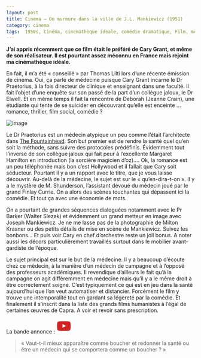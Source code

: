 ```yaml
---
layout: post
title: Cinéma – On murmure dans la ville de J.L. Mankiewicz (1951)
category: cinema
tags:  1950s, Cinéma, cinematheque ideale, comédie dramatique, Film, médecine
---
```


**J’ai appris récemment que ce film était le préféré de Cary Grant, et même de son réalisateur. Il est pourtant assez méconnu en France mais rejoint ma cinémathèque idéale.**

En fait, il m’a été « conseillé » par Thomas Lilti lors d’une récente émission de cinéma. Oui, ça parle de médecine puisque Cary Grant incarne le Dr Praetorius, à la fois directeur de clinique et enseignant dans une faculté. Il fait l’objet d’une enquête sur son passé de la part d’un collègue jaloux, le Dr Elwell. Et en même temps il fait la rencontre de Deborah (Jeanne Crain), une étudiante qui tente de se suicider en découvrant qu’elle est enceinte … romance, thriller, film social, comédie ?

![image](https://filedn.eu/llqi9IBxlYouGRXYG2xlROb/img/2021/murmureville.jpg)

Le Dr Praetorius est un médecin atypique un peu comme l’était l’architecte dans [The Fountainhead](https://www.cheziceman.fr/2017/lerebelle/). Son but premier est de rendre la santé quel qu’en soit la méthode, sans suivre des protocoles prédéfinis. Évidemment tout l’inverse de son collègue jaloux qui fait peur à l’excellente Margaret Hamilton en introduction (la sorcière magicien d’oz)…. Ok, la romance est un peu téléphonée mais bon c’est Hollywood et il fallait que Cary soit séducteur. Pourtant il y a un rapport avec le titre, que je vous laisse découvrir. Au-delà de la médecine, le sujet est sur le « qu’en-dira-t-on ». Il y a le mystère de M. Shunderson, l’assistant dévoué du médecin joué par le grand Finlay Currie. On a alors des scènes touchantes qui dépassent ici la comédie. Et tout ça avec une économie de mots.

On a pourtant de grandes séquences dialoguées notamment avec le Pr Barker (Walter Slezak) et évidemment un grand metteur en image avec Joseph Mankiewicz. Je ne me lasse pas de la photographie de Milton Krasner ou des petits détails de mise en scène de Mankiewicz. Suivez les bonbons… Et puis voir Cary en chef d’orchestre reste un joli bonus. A noter aussi les décors particulièrement travaillés surtout dans le mobilier avant-gardiste de l’époque.

Le sujet principal est sur le but de la médecine. Il y a beaucoup d’écoute chez ce médecin, à la manière d’un médecin de campagne et à l’opposé des professeurs académiques. Il revendique d’ailleurs le fait qu’à la campagne on agit différemment en médecine mais qu’il y a le même droit à être correctement soigné. C’est typiquement ce qui est en jeu dans la santé aujourd’hui que l’on veut automatiser et distancier. Forcément le film y trouve une intemporalité tout en gardant sa légèreté par la comédie. Et finalement il s’inscrit dans la liste des grands films humanistes à l’égal de certaines œuvres de Capra. A voir et revoir sans prescription.

La bande annonce : [![video](/images/youtube.png)](https://youtu.be/bmvV219bhUU)

> « Vaut-t-il mieux apparaître comme boucher et redonner la santé ou être un médecin qui se comportera comme un boucher ? »
